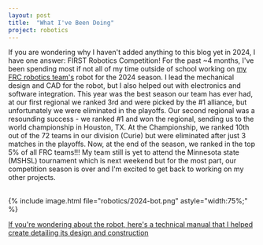 ```yaml
---
layout: post
title:  "What I've Been Doing"
project: robotics
---
```


If you are wondering why I haven't added anything to this blog yet in 2024, I have one answer: FIRST Robotics Competition!
For the past ~4 months, I've been spending most if not all of my time outside of school working on [my FRC robotics team's](https://frcteam2530.org/) robot for the 2024 season. I lead the mechanical design and CAD for the robot, but I also helped out with electronics and software integration. This year was the best season our team has ever had, at our first regional we ranked 3rd and were picked by the #1 alliance, but unfortunately we were eliminated in the playoffs. Our second regional was a resounding success - we ranked #1 and won the regional, sending us to the world championship in Houston, TX. At the Championship, we ranked 10th out of the 72 teams in our division (Curie) but were eliminated after just 3 matches in the playoffs. Now, at the end of the season, we ranked in the top 5% of all FRC teams!!! My team still is yet to attend the Minnesota state (MSHSL) tournament which is next weekend but for the most part, our competition season is over and I'm excited to get back to working on my other projects.

<br/>
<div style="width: 100%; height: fit-content, display: block; overflow: auto;">
{% include image.html file="robotics/2024-bot.png" astyle="width:75%;" %}
</div>

[If you're wondering about the robot, here's a technical manual that I helped create detailing its design and construction](https://drive.google.com/file/d/1THxJlOnpgDcfjLXb2zrSPvLKShMqrgjA/view?usp=sharing)